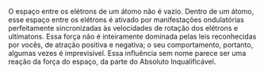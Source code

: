 ﻿O espaço entre os elétrons de um átomo não é vazio. Dentro de um átomo, esse espaço entre os elétrons é ativado por manifestações ondulatórias perfeitamente sincronizadas às velocidades de rotação dos elétrons e ultímatons. Essa força não é inteiramente dominada pelas leis reconhecidas por vocês, de atração positiva e negativa; o seu comportamento, portanto, algumas vezes é imprevisível. Essa influência sem nome parece ser uma reação da força do espaço, da parte do Absoluto Inqualificável.